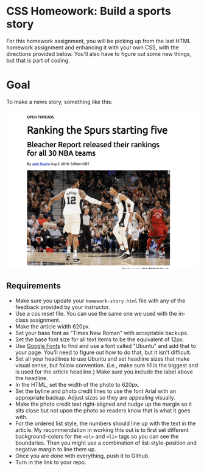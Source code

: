 # CSS Homeowork: Build a sports story

For this homework assignment, you will be picking up from the last HTML homework assignment and enhancing it with your own CSS, with the directions provided below. You'll also have to figure out some new things, but that is part of coding.

# Goal

To make a news story, something like this:

![css-homework-examples](../images/css-homework-examples.gif)

## Requirements

- Make sure you update your `homework-story.html` file with any of the feedback provided by your instructor.
- Use a css reset file. You can use the same one we used with the in-class assignment.
- Make the article width 620px.
- Set your base font as "Times New Roman" with acceptable backups.
- Set the base font size for all text items to be the equivalent of 12px.
- Use [Google Fonts](https://fonts.google.com/) to find and use a font called "Ubuntu" and add that to your page. You'll need to figure out how to do that, but it isn't difficult.
- Set all your headlines to use Ubuntu and set headline sizes that make visual sense, but follow convention. (i.e., make sure h1 is the biggest and is used for the article headline.) Make sure you include the label above the headline.
- In the HTML, set the width of the photo to 620px.
- Set the byline and photo credit lines to use the font Arial with an appropriate backup. Adjust sizes so they are appealing visually.
- Make the photo credit text right-aligned and nudge up the margin so it sits close but not upon the photo so readers know that is what it goes with.
- For the ordered list style, the numbers should line up with the text in the article. My recommendation in working this out is to first set different background-colors for the `<ol>` and `<li>` tags so you can see the boundaries. Then you might use a combination of list-style-position and negative margin to line them up.
- Once you are done with everything, push it to Github.
- Turn in the link to your repo.

